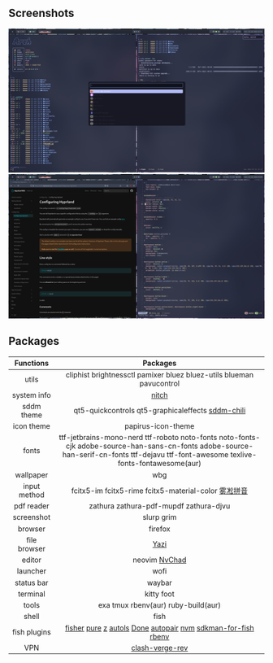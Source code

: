 ## Screenshots

![](./screenshots/screenshots-1.png)
![](./screenshots/screenshots-2.png)

## Packages

<div align="center">

| Functions     | Packages                                                                           |
|:-------------:|:----------------------------------------------------------------------------------:|
| utils         | cliphist  brightnessctl  pamixer  bluez  bluez-utils  blueman  pavucontrol         |
| system info   | [nitch](https://github.com/ssleert/nitch)                                          |
| sddm theme    | qt5-quickcontrols  qt5-graphicaleffects  [sddm-chili](https://github.com/MarianArlt/sddm-chili) |
| icon theme    | papirus-icon-theme                                                                 |
| fonts         | ttf-jetbrains-mono-nerd  ttf-roboto  noto-fonts  noto-fonts-cjk  adobe-source-han-sans-cn-fonts  adobe-source-han-serif-cn-fonts  ttf-dejavu ttf-font-awesome texlive-fonts-fontawesome(aur)|
| wallpaper     | wbg                                                                                |
| input method  | fcitx5-im  fcitx5-rime  fcitx5-material-color  [雾凇拼音](https://github.com/Mark24Code/rime-auto-deploy) |
| pdf reader    | zathura  zathura-pdf-mupdf  zathura-djvu                                           |
| screenshot    | slurp  grim                                                                        |
| browser       | firefox                                                                            |
| file browser  | [Yazi](https://github.com/sxyazi/yazi)                                             |
| editor        | neovim  [NvChad](https://nvchad.com/)                                              |
| launcher      | wofi                                                                               |
| status bar    | waybar                                                                        |
| terminal      | kitty  foot                                                                        |
| tools         | exa  tmux rbenv(aur) ruby-build(aur)                                      |
| shell         | fish                                                                               |
| fish plugins  | [fisher](https://github.com/jorgebucaran/fisher)  [pure](https://github.com/pure-fish/pure)  [z](https://github.com/jethrokuan/z)  [autols](https://github.com/yuys13/autols.fish)  [Done](https://github.com/franciscolourenco/done)  [autopair](https://github.com/jorgebucaran/autopair.fish)  [nvm](https://github.com/jorgebucaran/nvm.fish)  [sdkman-for-fish](https://github.com/reitzig/sdkman-for-fish) [rbenv](https://github.com/rbenv/fish-rbenv) |
| VPN           | [clash-verge-rev](https://github.com/clash-verge-rev/clash-verge-rev)              |

</div>
